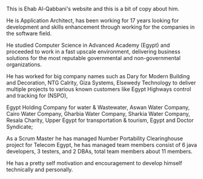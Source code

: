 This is Ehab Al-Qabbani's website and this is a bit of copy about him.

He is Application Architect, has been working for 17 years looking for development and skills enhancement through working for the companies in the software field.

He studied Computer Science in Advanced Academy (Egypt) and proceeded to work in a fast upscale environment, delivering business solutions for the most reputable governmental and non-governmental organizations.

He has worked for big company names such as Dary for Modern Building and Decoration, NTG Calrity, Giza Systems, Elsewedy Technology to deliver multiple projects to various known customers like Egypt Highways control and tracking for (NSPO),

Egypt Holding Company for water & Wastewater, Aswan Water Company, Cairo Water Company, Gharbia Water Company, Sharkia Water Company, Resala Charity, Upper Egypt for transportation & tourism, Egypt and Doctor Syndicate;

As a Scrum Master he has managed Number Portability Clearinghouse project for Telecom Egypt, he has managed team members consist of 6 java developers, 3 testers, and 2 DBAs, total team members about 11 members.

He has a pretty self motivation and encouragement to develop himself technically and personally.
